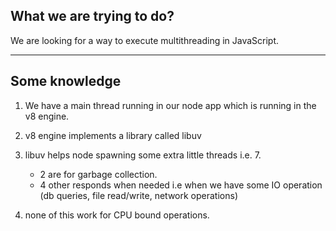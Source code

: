 ## What we are trying to do?

We are looking for a way to execute multithreading in JavaScript.

---

## Some knowledge

1) We have a main thread running in our node app which is running in the v8 engine.
2) v8 engine implements a library called libuv
3) libuv helps node spawning some extra little threads i.e. 7.
    - 2 are for garbage collection.
    - 4 other responds when needed i.e when we have some IO operation (db queries, file read/write, network operations)

4) none of this work for CPU bound operations.